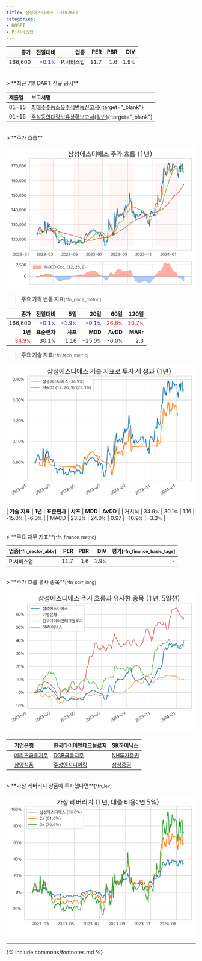 ```yaml
---
title: 삼성에스디에스 (018260)
categories:
- KOSPI
- P:서비스업
---
```

| **종가** | **전일대비** | **업종** | **PER** | **PBR** | **DIV** |
| -------: | -----------: | -------: | ------: | ------: | ------: |
| 166,600 | <span style="color: blue">-0.1<small>%</small></span> | P:서비스업 | 11.7 | 1.6 | 1.9<small>%</small> |

<!-- more -->

<br>
> **최근 7일 DART 신규 공시**<a id="dart"></a>


| **제출일** | **보고서명** |
| :--------- | :----------- |
| 01-15 | [최대주주등소유주식변동신고서](https://dart.fss.or.kr/dsaf001/main.do?rcpNo=20240115800751){:target="_blank"} |
| 01-15 | [주식등의대량보유상황보고서(일반)](https://dart.fss.or.kr/dsaf001/main.do?rcpNo=20240115000312){:target="_blank"} |

<br>
> **주가 흐름**<a id="price"></a>

![018260](/stock/images/018260.png)

> **주요 가격 변동 지표**<small>[^fn_price_metric]</small>

| **종가** | **전일대비** | **5일** | **20일** | **60일** | **120일** |
| -------: | -----------: | ------: | -------: | -------: | --------: |
| 166,600 | <span style="color: blue">-0.1<small>%</small></span> | <span style="color: blue">-1.9<small>%</small></span> | <span style="color: blue">-0.1<small>%</small></span> | <span style="color: red">26.6<small>%</small></span> | <span style="color: red">30.7<small>%</small></span> |
| **1년** | **표준편차** | **샤프** | **MDD** | **AvDD** | **MARr** |
| <span style="color: red">34.9<small>%</small></span> | 30.1<small>%</small> | 1.16 | -15.0<small>%</small> | -6.0<small>%</small> | 2.3 |
> **주요 기술 지표**<small>[^fn_tech_metric]</small>

![018260](/stock/images/018260_tech.png)
| **기술 지표** | **1년** | **표준편차** | **샤프** | **MDD** | **AvDD** |
| 거치식 | 34.9<small>%</small> | 30.1<small>%</small> | 1.16 | -15.0<small>%</small> | -6.0<small>%</small> |
| MACD | 23.3<small>%</small> | 24.0<small>%</small> | 0.97 | -10.9<small>%</small> | -3.3<small>%</small> |

<br>
> **주요 재무 지표**<small>[^fn_finance_metric]</small>

| **업종**<small>[^fn_sector_abbr]</small> | **PER** | **PBR** | **DIV** | **평가**<small>[^fn_finance_basic_tags]</small> |
| :--------------------------------------- | ------: | ------: | ------: | ----------------------------------------------: |
| P:서비스업 | 11.7 | 1.6 | 1.9<small>%</small> | - |

<br>
> **주가 흐름 유사 종목**<a id="corr"></a><small>[^fn_corr_long]</small>

![018260](/stock/images/018260_corr.png)

|    | [기업은행](/024110/) | [한국타이어앤테크놀로지](/161390/) | [SK하이닉스](/000660/) |
| :- | :------------------------------------- | :------------------------------------- | :--------------------------------------|
|    | [메리츠금융지주](/138040/) | [DGB금융지주](/139130/) | [NH투자증권](/005940/) |
|    | [삼양식품](/003230/) | [주성엔지니어링](/036930/) | [삼성증권](/016360/) |

<br>
> **가상 레버리지 상품에 투자했다면**<a id="2x"></a><small>[^fn_lev]</small>

![018260](/stock/images/018260_2x.png)

---
{% include commons/footnotes.md %}